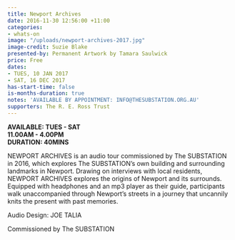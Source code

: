 ```yaml
---
title: Newport Archives
date: 2016-11-30 12:56:00 +11:00
categories:
- whats-on
image: "/uploads/newport-archives-2017.jpg"
image-credit: Suzie Blake
presented-by: Permanent Artwork by Tamara Saulwick
price: Free
dates:
- TUES, 10 JAN 2017
- SAT, 16 DEC 2017
has-start-time: false
is-months-duration: true
notes: 'AVAILABLE BY APPOINTMENT: INFO@THESUBSTATION.ORG.AU'
supporters: The R. E. Ross Trust
---
```


**AVAILABLE: TUES - SAT**<BR>
**11.00AM - 4.00PM**<BR>
**DURATION: 40MINS**

NEWPORT ARCHIVES is an audio tour commissioned by The SUBSTATION in 2016, which explores The SUBSTATION’s own building and surrounding landmarks in Newport.  Drawing on interviews with local residents, NEWPORT ARCHIVES explores the origins of Newport and its surrounds. Equipped with headphones and an mp3 player as their guide, participants walk unaccompanied through Newport’s streets in a journey that uncannily knits the present with past memories. 

Audio Design: JOE TALIA

Commissioned by The SUBSTATION